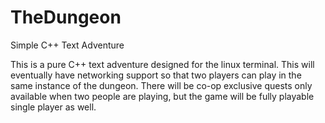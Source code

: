 # TheDungeon
Simple C++ Text Adventure

This is a pure C++ text adventure designed for the linux terminal. This will eventually have networking support so that two players can play in the same instance of the dungeon. There will be co-op exclusive quests only available when two people are playing, but the game will be fully playable single player as well.
